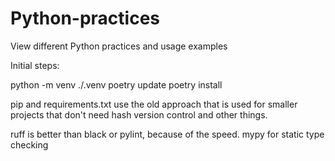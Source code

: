 # Python-practices

View different Python practices and usage examples

Initial steps:

python -m venv ./.venv
poetry update
poetry install

pip and requirements.txt use the old approach that is used for smaller projects that don't need hash version control and other things.

ruff is better than black or pylint, because of the speed.
mypy for static type checking
